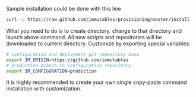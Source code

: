 Sample installation could be done with this line

```sh
curl -L https://raw.github.com/immutables/provisioning/master/install | bash
```

What you need to do is to create directory, change to that directory and launch above command.
All new scripts and repositories will be downloaded to current directory.
Customize by exporting special variables:

```sh
# configuration and deployment git repository base
export IM_ORIGIN=https://github.com/immutables
# production branch in configuration repository
export IM_CONFIGURATION=production
```

It is highly recommended to create your own single copy-paste command installation with customization.
